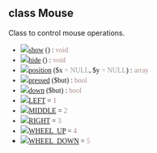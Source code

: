 ## class Mouse ##
Class to control mouse operations.

<font face='Lucida Console'>
<ul><li><img src='http://phpmedia.googlecode.com/svn/www/icons/method_static.png' /><a href='API_5Mouse4show.md'>show</a> () : <font color='#a88'>void</font>
</li><li><img src='http://phpmedia.googlecode.com/svn/www/icons/method_static.png' /><a href='API_5Mouse4hide.md'>hide</a> () : <font color='#a88'>void</font>
</li><li><img src='http://phpmedia.googlecode.com/svn/www/icons/method_static.png' /><a href='API_5Mouse8position.md'>position</a> ($x<font color='#999'> = NULL</font>, $y<font color='#999'> = NULL</font>) : <font color='#a88'>array</font>
</li><li><img src='http://phpmedia.googlecode.com/svn/www/icons/method_static.png' /><a href='API_5Mouse7pressed.md'>pressed</a> ($but) : <font color='#a88'>bool</font>
</li><li><img src='http://phpmedia.googlecode.com/svn/www/icons/method_static.png' /><a href='API_5Mouse4down.md'>down</a> ($but) : <font color='#a88'>bool</font>
</li><li><img src='http://phpmedia.googlecode.com/svn/www/icons/constant.png' /><a href='API_5Mouse4LEFT.md'>LEFT</a> = <font color='#a88'>1</font>
</li><li><img src='http://phpmedia.googlecode.com/svn/www/icons/constant.png' /><a href='API_5Mouse6MIDDLE.md'>MIDDLE</a> = <font color='#a88'>2</font>
</li><li><img src='http://phpmedia.googlecode.com/svn/www/icons/constant.png' /><a href='API_5Mouse5RIGHT.md'>RIGHT</a> = <font color='#a88'>3</font>
</li><li><img src='http://phpmedia.googlecode.com/svn/www/icons/constant.png' /><a href='API_5Mouse8WHEEL_UP.md'>WHEEL_UP</a> = <font color='#a88'>4</font>
</li><li><img src='http://phpmedia.googlecode.com/svn/www/icons/constant.png' /><a href='API_5Mouse10WHEEL_DOWN.md'>WHEEL_DOWN</a> = <font color='#a88'>5</font>
</font>